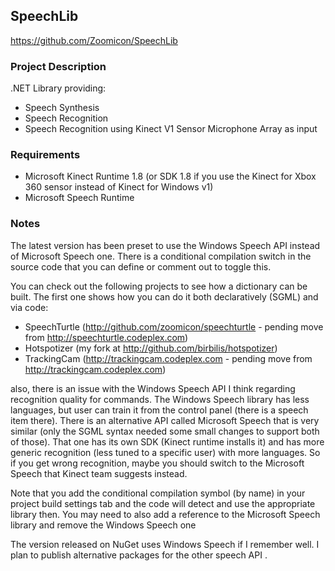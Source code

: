 ## SpeechLib
https://github.com/Zoomicon/SpeechLib


### Project Description

.NET Library providing:
* Speech Synthesis
* Speech Recognition
* Speech Recognition using Kinect V1 Sensor Microphone Array as input


### Requirements

* Microsoft Kinect Runtime 1.8 (or SDK 1.8 if you use the Kinect for Xbox 360 sensor instead of Kinect for Windows v1)
* Microsoft Speech Runtime


### Notes

The latest version has been preset to use the Windows Speech API instead of Microsoft Speech one. There is a conditional compilation switch in the source code that you can define or comment out to toggle this.

You can check out the following projects to see how a dictionary can be built. The first one shows how you can do it both declaratively (SGML) and via code:
- SpeechTurtle (http://github.com/zoomicon/speechturtle - pending move from http://speechturtle.codeplex.com)
- Hotspotizer (my fork at http://github.com/birbilis/hotspotizer)
- TrackingCam (http://trackingcam.codeplex.com - pending move from http://trackingcam.codeplex.com)

also, there is an issue with the Windows Speech API I think regarding recognition quality for commands. The Windows Speech library has less languages, but user can train it from the control panel (there is a speech item there). There is an alternative API called Microsoft Speech that is very similar (only the SGML syntax needed some small changes to support both of those). That one has its own SDK (Kinect runtime installs it) and has more generic recognition (less tuned to a specific user) with more languages. So if you get wrong recognition, maybe you should switch to the Microsoft Speech that Kinect team suggests instead.

Note that you add the conditional compilation symbol (by name) in your project build settings tab and the code will detect and use the appropriate library then. You may need to also add a reference to the Microsoft Speech library and remove the Windows Speech one

The version released on NuGet uses Windows Speech if I remember well. I plan to publish alternative packages for the other speech API .
